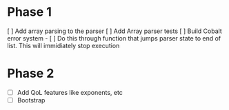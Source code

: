 # Phase 1
[ ] Add array parsing to the parser
[ ] Add Array parser tests
[ ] Build Cobalt error system
    - [ ] Do this through function that jumps parser state to end of list. This will immidiately stop execution

# Phase 2
- [ ] Add QoL features like exponents, etc
- [ ] Bootstrap
